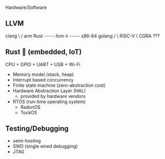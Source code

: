 Hardware/Software

## LLVM

  clang  \                   /  arm
  Rust    ----- llvm ir -----   x86-64
  golang /                   \  RISC-V
                              \ CGRA ???

## Rust 🦀 (embedded, IoT)

CPU + GPIO + UART + USB + Wi-Fi

- Memory model (stack, heap)
- Interrupt based concurrency
- Finite state machine (zero-abstraction cost)
- Hardware Abstraction Layer (HAL)
  - provided by hardware vendors
- RTOS (run-time operating system)
  - RadonOS
  - TockOS

## Testing/Debugging

- semi-hosting 
- SWD (single wired debugging)
- JTAG

